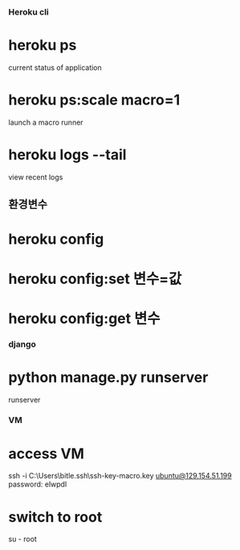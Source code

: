 ### Heroku cli

# heroku ps

current status of application

# heroku ps:scale macro=1

launch a macro runner

# heroku logs --tail

view recent logs

## 환경변수

# heroku config

# heroku config:set 변수=값

# heroku config:get 변수

### django

# python manage.py runserver

runserver

### VM

# access VM

ssh -i C:\Users\bitle\.ssh\ssh-key-macro.key ubuntu@129.154.51.199
password: elwpdl

# switch to root

su - root
